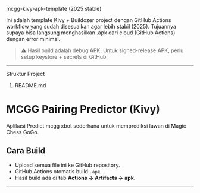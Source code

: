 mcgg-kivy-apk-template (2025 stable)

Ini adalah template Kivy + Buildozer project dengan GitHub Actions workflow yang sudah disesuaikan agar lebih stabil (2025). Tujuannya supaya bisa langsung menghasilkan .apk dari cloud (GitHub Actions) dengan error minimal.

> ⚠️ Hasil build adalah debug APK. Untuk signed-release APK, perlu setup keystore + secrets di GitHub.




---

Struktur Project

1) README.md

# MCGG Pairing Predictor (Kivy)

Aplikasi Predict mcgg xbot sederhana untuk memprediksi lawan di Magic Chess GoGo.

## Cara Build
- Upload semua file ini ke GitHub repository.
- GitHub Actions otomatis build `.apk`.
- Hasil build ada di tab **Actions → Artifacts → apk**.


---
